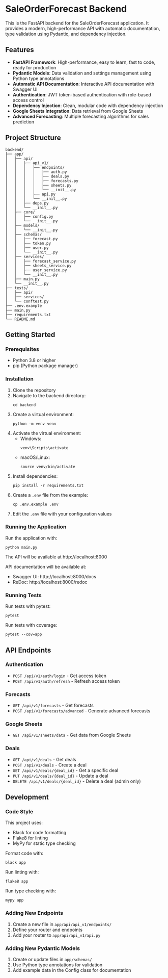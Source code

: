 # SaleOrderForecast Backend

This is the FastAPI backend for the SaleOrderForecast application. It provides a modern, high-performance API with automatic documentation, type validation using Pydantic, and dependency injection.

## Features

- **FastAPI Framework**: High-performance, easy to learn, fast to code, ready for production
- **Pydantic Models**: Data validation and settings management using Python type annotations
- **Automatic API Documentation**: Interactive API documentation with Swagger UI
- **Authentication**: JWT token-based authentication with role-based access control
- **Dependency Injection**: Clean, modular code with dependency injection
- **Google Sheets Integration**: Data retrieval from Google Sheets
- **Advanced Forecasting**: Multiple forecasting algorithms for sales prediction

## Project Structure

```
backend/
├── app/
│   ├── api/
│   │   ├── api_v1/
│   │   │   ├── endpoints/
│   │   │   │   ├── auth.py
│   │   │   │   ├── deals.py
│   │   │   │   ├── forecasts.py
│   │   │   │   ├── sheets.py
│   │   │   │   └── __init__.py
│   │   │   ├── api.py
│   │   │   └── __init__.py
│   │   ├── deps.py
│   │   └── __init__.py
│   ├── core/
│   │   ├── config.py
│   │   └── __init__.py
│   ├── models/
│   │   └── __init__.py
│   ├── schemas/
│   │   ├── forecast.py
│   │   ├── token.py
│   │   ├── user.py
│   │   └── __init__.py
│   ├── services/
│   │   ├── forecast_service.py
│   │   ├── sheets_service.py
│   │   ├── user_service.py
│   │   └── __init__.py
│   ├── main.py
│   └── __init__.py
├── tests/
│   ├── api/
│   ├── services/
│   └── conftest.py
├── .env.example
├── main.py
├── requirements.txt
└── README.md
```

## Getting Started

### Prerequisites

- Python 3.8 or higher
- pip (Python package manager)

### Installation

1. Clone the repository
2. Navigate to the backend directory:
   ```
   cd backend
   ```
3. Create a virtual environment:
   ```
   python -m venv venv
   ```
4. Activate the virtual environment:
   - Windows:
     ```
     venv\Scripts\activate
     ```
   - macOS/Linux:
     ```
     source venv/bin/activate
     ```
5. Install dependencies:
   ```
   pip install -r requirements.txt
   ```
6. Create a `.env` file from the example:
   ```
   cp .env.example .env
   ```
7. Edit the `.env` file with your configuration values

### Running the Application

Run the application with:

```
python main.py
```

The API will be available at http://localhost:8000

API documentation will be available at:
- Swagger UI: http://localhost:8000/docs
- ReDoc: http://localhost:8000/redoc

### Running Tests

Run tests with pytest:

```
pytest
```

Run tests with coverage:

```
pytest --cov=app
```

## API Endpoints

### Authentication

- `POST /api/v1/auth/login` - Get access token
- `POST /api/v1/auth/refresh` - Refresh access token

### Forecasts

- `GET /api/v1/forecasts` - Get forecasts
- `POST /api/v1/forecasts/advanced` - Generate advanced forecasts

### Google Sheets

- `GET /api/v1/sheets/data` - Get data from Google Sheets

### Deals

- `GET /api/v1/deals` - Get deals
- `POST /api/v1/deals` - Create a deal
- `GET /api/v1/deals/{deal_id}` - Get a specific deal
- `PUT /api/v1/deals/{deal_id}` - Update a deal
- `DELETE /api/v1/deals/{deal_id}` - Delete a deal (admin only)

## Development

### Code Style

This project uses:
- Black for code formatting
- Flake8 for linting
- MyPy for static type checking

Format code with:

```
black app
```

Run linting with:

```
flake8 app
```

Run type checking with:

```
mypy app
```

### Adding New Endpoints

1. Create a new file in `app/api/api_v1/endpoints/`
2. Define your router and endpoints
3. Add your router to `app/api/api_v1/api.py`

### Adding New Pydantic Models

1. Create or update files in `app/schemas/`
2. Use Python type annotations for validation
3. Add example data in the Config class for documentation
